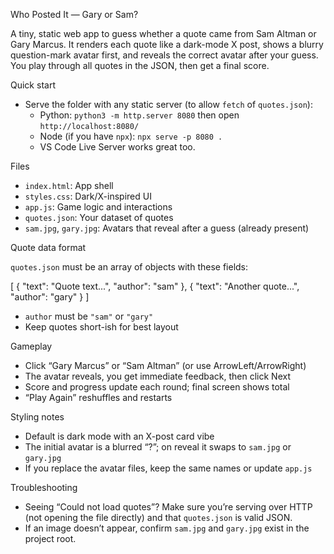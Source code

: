 Who Posted It — Gary or Sam?

A tiny, static web app to guess whether a quote came from Sam Altman or Gary Marcus. It renders each quote like a dark-mode X post, shows a blurry question-mark avatar first, and reveals the correct avatar after your guess. You play through all quotes in the JSON, then get a final score.

Quick start

- Serve the folder with any static server (to allow `fetch` of `quotes.json`):
  - Python: `python3 -m http.server 8080` then open `http://localhost:8080/`
  - Node (if you have `npx`): `npx serve -p 8080 .`
  - VS Code Live Server works great too.

Files

- `index.html`: App shell
- `styles.css`: Dark/X-inspired UI
- `app.js`: Game logic and interactions
- `quotes.json`: Your dataset of quotes
- `sam.jpg`, `gary.jpg`: Avatars that reveal after a guess (already present)

Quote data format

`quotes.json` must be an array of objects with these fields:

[
  { "text": "Quote text...", "author": "sam" },
  { "text": "Another quote...", "author": "gary" }
]

- `author` must be `"sam"` or `"gary"`
- Keep quotes short-ish for best layout

Gameplay

- Click “Gary Marcus” or “Sam Altman” (or use ArrowLeft/ArrowRight)
- The avatar reveals, you get immediate feedback, then click Next
- Score and progress update each round; final screen shows total
- “Play Again” reshuffles and restarts

Styling notes

- Default is dark mode with an X-post card vibe
- The initial avatar is a blurred “?”; on reveal it swaps to `sam.jpg` or `gary.jpg`
- If you replace the avatar files, keep the same names or update `app.js`

Troubleshooting

- Seeing “Could not load quotes”? Make sure you’re serving over HTTP (not opening the file directly) and that `quotes.json` is valid JSON.
- If an image doesn’t appear, confirm `sam.jpg` and `gary.jpg` exist in the project root.

